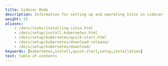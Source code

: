 ```yaml
---
title: Sidecar Mode
description: Information for setting up and operating Istio in sidecar mode.
weight: 15
aliases:
    - /docs/tasks/installing-istio.html
    - /docs/setup/install-kubernetes.html
    - /docs/setup/kubernetes/quick-start.html
    - /docs/setup/kubernetes/download-release/
    - /docs/setup/kubernetes/download/
keywords: [kubernetes,install,quick-start,setup,installation]
test: table-of-contents
---
```

